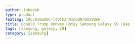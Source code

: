 ```yaml
---
author: tokodab
type: product
featimg: 1Occ9xGwQUC-ltOTk2nXmnGQ8rQQxVQ6H
title: Donald Trump Donkey Hotey Samsung Galaxy S9 Case
tags: [samsung, galaxy, s9]
category: [samsung]
---
```

